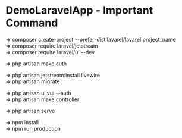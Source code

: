 # DemoLaravelApp - Important Command 

=> composer create-project --prefer-dist lavarel/lavarel project_name \
=> composer require laravel/jetstream \
=> composer require laravel/ui --dev

=> php artisan make:auth

=> php artisan jetstream:install livewire \
=> php artisan migrate

=> php artisan ui vui --auth \
=> php artisan make:controller

=> php artisan serve

=> npm install \
=> npm run production


 
